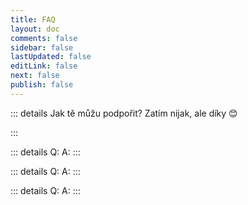 ```yaml
---
title: FAQ
layout: doc 
comments: false
sidebar: false
lastUpdated: false
editLink: false
next: false
publish: false
---
```


::: details Jak tě můžu podpořit?
Zatím nijak, ale díky :blush:

:::

::: details Q:
A:
:::

::: details Q:
A:
:::

::: details Q:
A:
:::
